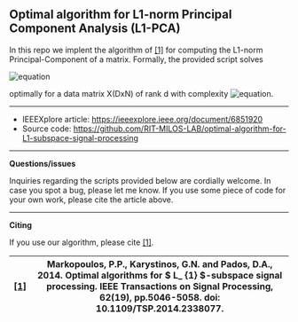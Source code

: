 ## Optimal algorithm for L1-norm Principal Component Analysis (L1-PCA)

In this repo we implent the algorithm of [[1]](https://ieeexplore.ieee.org/document/6851920) for computing the L1-norm Principal-Component of a matrix. 
Formally, the provided script solves 

![equation](https://latex.codecogs.com/svg.image?\mathbf{Q}_{L1}&space;=&space;\underset{\mathbf{Q}&space;\in&space;\mathbb{R}^{D\times&space;K},&space;\mathbf{Q}^T\mathbf{Q}&space;=&space;\mathbf{I}_{K}&space;}{\rm&space;argmax}&space;||\mathbf{Q}^T&space;\mathbf{X}||_{1,1})

optimally for a data matrix X(DxN) of rank d with complexity ![equation](https://latex.codecogs.com/svg.image?\mathcal{O}(N^{DK-K&plus;1})).

---
* IEEEXplore article: https://ieeexplore.ieee.org/document/6851920
* Source code: https://github.com/RIT-MILOS-LAB/optimal-algorithm-for-L1-subspace-signal-processing
---
**Questions/issues**

Inquiries regarding the scripts provided below are cordially welcome. In case you spot a bug, please let me know. If you use some piece of code for your own work, please cite the article above.

---
**Citing**

If you use our algorithm, please cite [[1]](https://ieeexplore.ieee.org/document/6851920).

|[[1]](https://ieeexplore.ieee.org/document/6851920)|Markopoulos, P.P., Karystinos, G.N. and Pados, D.A., 2014. Optimal algorithms for $ L_ {1} $-subspace signal processing. IEEE Transactions on Signal Processing, 62(19), pp.5046-5058. doi: 10.1109/TSP.2014.2338077.|
|-----|--------|
